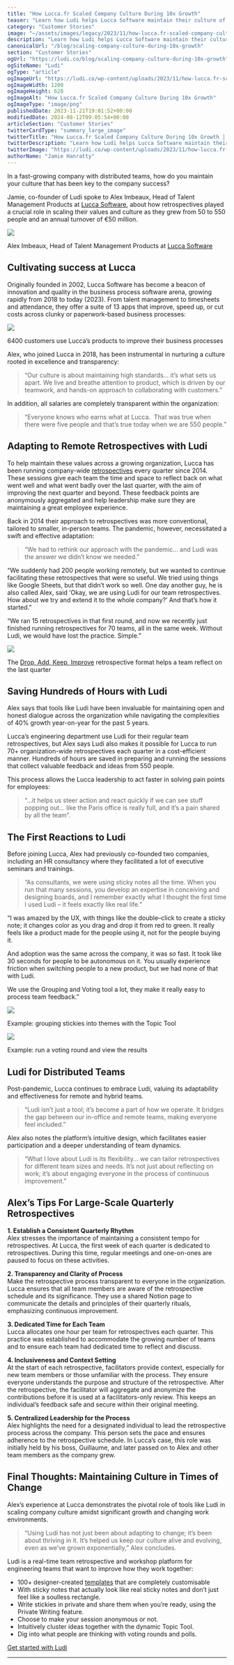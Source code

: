 ```yaml
---
title: "How Lucca.fr Scaled Company Culture During 10x Growth"
teaser: "Learn how Ludi helps Lucca Software maintain their culture of excellence and transparency with company-wide retrospectives for 550 employees."
category: "Customer Stories"
image: "~/assets/images/legacy/2023/11/how-lucca.fr-scaled-company-culture-during-10x-growth.png"
description: "Learn how Ludi helps Lucca Software maintain their culture of excellence and transparency with company-wide retrospectives for 550 employees."
canonicalUrl: "/blog/scaling-company-culture-during-10x-growth"
section: "Customer Stories"
ogUrl: "https://ludi.co/blog/scaling-company-culture-during-10x-growth"
ogSiteName: "Ludi"
ogType: "article"
ogImageUrl: "https://ludi.co/wp-content/uploads/2023/11/how-lucca.fr-scaled-company-culture-during-10x-growth.png"
ogImageWidth: 1200
ogImageHeight: 628
ogImageAlt: "How Lucca.fr Scaled Company Culture During 10x Growth"
ogImageType: "image/png"
publishedDate: 2023-11-21T19:01:52+00:00
modifiedDate: 2024-08-12T09:05:54+00:00
articleSection: "Customer Stories"
twitterCardType: "summary_large_image"
twitterTitle: "How Lucca.fr Scaled Company Culture During 10x Growth | Ludi"
twitterDescription: "Learn how Ludi helps Lucca Software maintain their culture of excellence and transparency with company-wide retrospectives for 550 employees."
twitterImage: "https://ludi.co/wp-content/uploads/2023/11/how-lucca.fr-scaled-company-culture-during-10x-growth.png"
authorName: "Jamie Hanratty"
---
```


In a fast-growing company with distributed teams, how do you maintain your culture that has been key to the company success?

Jamie, co-founder of Ludi spoke to Alex Imbeaux, Head of Talent Management Products at [Lucca Software](https://www.lucca-hr.com/), about how retrospectives played a crucial role in scaling their values and culture as they grew from 50 to 550 people and an annual turnover of €50 million.

![](../../assets/images/legacy/2024/06/lucca-hero.png)

Alex Imbeaux, Head of Talent Management Products at [Lucca Software](http://lucca-hr.com/)

## Cultivating success at Lucca

Originally founded in 2002, Lucca Software has become a beacon of innovation and quality in the business process software arena, growing rapidly from 2018 to today (2023). From talent management to timesheets and attendance, they offer a suite of 13 apps that improve, speed up, or cut costs across clunky or paperwork-based business processes:

![](../../assets/images/legacy/2023/11/image-1-1-1024x331.png)

6400 customers use Lucca’s products to improve their business processes

Alex, who joined Lucca in 2018, has been instrumental in nurturing a culture rooted in excellence and transparency:

> “Our culture is about maintaining high standards… it’s what sets us apart. We live and breathe attention to product, which is driven by our teamwork, and hands-on approach to collaborating with customers.”

In addition, all salaries are completely transparent within the organization:

> “Everyone knows who earns what at Lucca.  That was true when there were five people and that’s true today when we are 550 people.”

## Adapting to Remote Retrospectives with Ludi

To help maintain these values across a growing organization, Lucca has been running company-wide [retrospectives](/blog/retrospectives-in-agile-what-they-are-why-they-matter-and-how-to-do-them) every quarter since 2014. These sessions give each team the time and space to reflect back on what went well and what went badly over the last quarter, with the aim of improving the next quarter and beyond. These feedback points are anonymously aggregated and help leadership make sure they are maintaining a great employee experience.

Back in 2014 their approach to retrospectives was more conventional, tailored to smaller, in-person teams. The pandemic, however, necessitated a swift and effective adaptation:

> “We had to rethink our approach with the pandemic… and Ludi was the answer we didn’t know we needed.”

“We suddenly had 200 people working remotely, but we wanted to continue facilitating these retrospectives that were so useful. We tried using things like Google Sheets, but that didn’t work so well. One day another guy, he is also called Alex, said ‘Okay, we are using Ludi for our team retrospectives. How about we try and extend it to the whole company?’ And that’s how it started.”

“We ran 15 retrospectives in that first round, and now we recently just finished running retrospectives for 70 teams, all in the same week. Without Ludi, we would have lost the practice. Simple.”

[![](../../assets/images/legacy/2023/11/image-4-1024x699.png)](/templates/drop-add-keep-improve-retrospective)

The [Drop, Add, Keep, Improve](/templates/drop-add-keep-improve-retrospective) retrospective format helps a team reflect on the last quarter

## Saving Hundreds of Hours with Ludi

Alex says that tools like Ludi have been invaluable for maintaining open and honest dialogue across the organization while navigating the complexities of 40% growth year-on-year for the past 5 years.

Lucca’s engineering department use Ludi for their regular team retrospectives, but Alex says Ludi also makes it possible for Lucca to run 70+ organization-wide retrospectives each quarter in a cost-efficient manner. Hundreds of hours are saved in preparing and running the sessions that collect valuable feedback and ideas from 550 people.

This process allows the Lucca leadership to act faster in solving pain points for employees:

> “…it helps us steer action and react quickly if we can see stuff popping out… like the Paris office is really full, and it’s a pain shared by all the team”.​​

## The First Reactions to Ludi

Before joining Lucca, Alex had previously co-founded two companies, including an HR consultancy where they facilitated a lot of executive seminars and trainings. 

> “As consultants, we were using sticky notes all the time. When you run that many sessions, you develop an expertise in conceiving and designing boards, and I remember exactly what I thought the first time I used Ludi – it feels exactly like real life.”

“I was amazed by the UX, with things like the double–click to create a sticky note; it changes color as you drag and drop it from red to green. It really feels like a product made for the people using it, not for the people buying it.

And adoption was the same across the company, it was _so_ fast. It took like 30 seconds for people to be autonomous on it. You usually experience friction when switching people to a new product, but we had none of that with Ludi.

We use the Grouping and Voting tool a lot, they make it really easy to process team feedback.”

![](../../assets/images/legacy/2023/11/image-1024x683.png)

Example: grouping stickies into themes with the Topic Tool

![](../../assets/images/legacy/2023/11/image-1-1024x498.png)

Example: run a voting round and view the results

## Ludi for Distributed Teams

Post-pandemic, Lucca continues to embrace Ludi, valuing its adaptability and effectiveness for remote and hybrid teams.

> “Ludi isn’t just a tool; it’s become a part of how we operate. It bridges the gap between our in-office and remote teams, making everyone feel included.”

Alex also notes the platform’s intuitive design, which facilitates easier participation and a deeper understanding of team dynamics.

> “What I love about Ludi is its flexibility… we can tailor retrospectives for different team sizes and needs. It’s not just about reflecting on work; it’s about engaging everyone in the process of continuous improvement.”

## Alex’s Tips For Large-Scale Quarterly Retrospectives 

**1\. Establish a Consistent Quarterly Rhythm**  
Alex stresses the importance of maintaining a consistent tempo for retrospectives. At Lucca, the first week of each quarter is dedicated to retrospectives. During this time, regular meetings and one-on-ones are paused to focus on these activities​​.

**2\. Transparency and Clarity of Process**  
Make the retrospective process transparent to everyone in the organization. Lucca ensures that all team members are aware of the retrospective schedule and its significance. They use a shared Notion page to communicate the details and principles of their quarterly rituals, emphasizing continuous improvement​​.

**3\. Dedicated Time for Each Team**  
Lucca allocates one hour per team for retrospectives each quarter. This practice was established to accommodate the growing number of teams and to ensure each team had dedicated time to reflect and discuss​​.

**4\. Inclusiveness and Context Setting**  
At the start of each retrospective, facilitators provide context, especially for new team members or those unfamiliar with the process. They ensure everyone understands the purpose and structure of the retrospective​​. After the retrospective, the facilitator will aggregate and anonymize the contributions before it is used at a facilitators-only review. This keeps an individual’s feedback safe and secure within their original meeting.

**5\. Centralized Leadership for the Process**  
Alex highlights the need for a designated individual to lead the retrospective process across the company. This person sets the pace and ensures adherence to the retrospective schedule. In Lucca’s case, this role was initially held by his boss, Guillaume, and later passed on to Alex and other team members as the company grew​​.

## Final Thoughts: Maintaining Culture in Times of Change

Alex’s experience at Lucca demonstrates the pivotal role of tools like Ludi in scaling company culture amidst significant growth and changing work environments. 

> “Using Ludi has not just been about adapting to change; it’s been about thriving in it. It’s helped us keep our culture alive and evolving, even as we’ve grown exponentially,” Alex concludes.

Ludi is a real-time team retrospective and workshop platform for engineering teams that want to improve how they work together:

- 100+ designer-created [templates](/templates) that are completely customisable
- With sticky notes that actually look like real sticky notes and don’t just feel like a soulless rectangle.
- Write stickies in private and share them when you’re ready, using the Private Writing feature.
- Choose to make your session anonymous or not.
- Intuitively cluster ideas together with the dynamic Topic Tool.
- Dig into what people are thinking with voting rounds and polls.

[Get started with Ludi](/setup)

---
